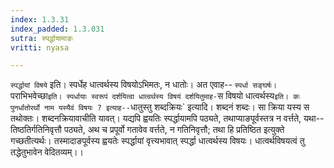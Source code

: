 ```yaml
---
index: 1.3.31
index_padded: 1.3.031
sutra: स्पर्द्धायामाङः
vritti: nyasa

---
```

`स्पर्द्धायां विषये` इति। स्पर्धेह धात्वर्थस्य विषयोऽभिमतः, न धातोः। अत एवाह-- `स्पर्धा सङ्घर्षः। `पराभिभवेच्छा` इति। स्पर्धायाः स्वरूपं दर्शयित्वा धात्वर्थस्य विषयं दर्शयितुमाह- `स विषयो धात्वर्थस्य` इति। कः पुनर्धातोरर्थो नाम यस्यैवं विषयः ? इत्याह-- `धातुस्तु शब्दक्रियः` इत्यादि। शब्दनं शब्दः। सा क्रिया यस्य स तथोक्तः। शब्दनक्रियावाचीति यावत्। यद्यपि ह्वयतिः स्पर्द्धायामपि पठ्यते, तथाप्याङपूर्वस्तत्र न वर्त्तते, यथा-- तिष्ठतिर्गतिनिवृत्तौ पठ्यते, अथ च प्रपूर्वो गतावेव वर्त्तते, न गतिनिवृत्तौ; तथा हि प्रतिष्ठित इत्युक्ते गच्छतीत्यर्थः। तस्मादाङपूर्वस्य ह्वयतेः स्पर्द्धायां वृत्त्यभावात् स्पर्द्धा धात्वर्थस्य विषयः। धात्वर्थविषयत्वं तु तद्धेतुभावेन वेदितव्यम्।।